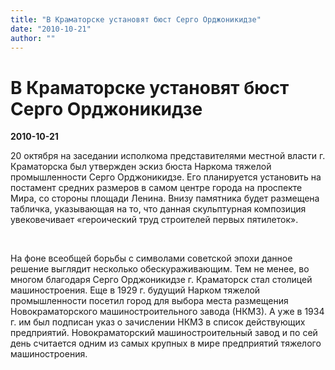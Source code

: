 ```yaml
---
title: "В Краматорске установят бюст Серго Орджоникидзе"
date: "2010-10-21"
author: ""
---
```


# В Краматорске установят бюст Серго Орджоникидзе

**2010-10-21** 

20 октября на заседании исполкома представителями местной власти г. Краматорска был утвержден эскиз бюста Наркома тяжелой промышленности Серго Орджоникидзе. Его планируется установить на постамент средних размеров в самом центре города на проспекте Мира, со стороны площади Ленина. Внизу памятника будет размещена табличка, указывающая на то, что данная скульптурная композиция увековечивает «героический труд строителей первых пятилеток».

 

На фоне всеобщей борьбы с символами советской эпохи данное решение выглядит несколько обескураживающим. Тем не менее, во многом благодаря Серго Орджоникидзе г. Краматорск стал столицей машиностроения. Еще в 1929 г. будущий Нарком тяжелой промышленности посетил город для выбора места размещения Новокраматорского машиностроительного завода (НКМЗ). А уже в 1934 г. им был подписан указ о зачислении НКМЗ в список действующих предприятий. Новокраматорский машиностроительный завод и по сей день считается одним из самых крупных в мире предприятий тяжелого машиностроения.